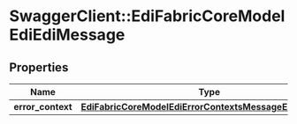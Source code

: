 # SwaggerClient::EdiFabricCoreModelEdiEdiMessage

## Properties
Name | Type | Description | Notes
------------ | ------------- | ------------- | -------------
**error_context** | [**EdiFabricCoreModelEdiErrorContextsMessageErrorContext**](EdiFabricCoreModelEdiErrorContextsMessageErrorContext.md) |  | [optional] 


